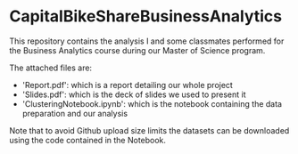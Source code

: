 # CapitalBikeShareBusinessAnalytics

This repository contains the analysis I and some classmates performed for the Business Analytics course during our Master of Science program.

The attached files are:
- 'Report.pdf': which is a report detailing our whole project
- 'Slides.pdf': which is the deck of slides we used to present it
- 'ClusteringNotebook.ipynb': which is the notebook containing the data preparation and our analysis

Note that to avoid Github upload size limits the datasets can be downloaded using the code contained in the Notebook.
